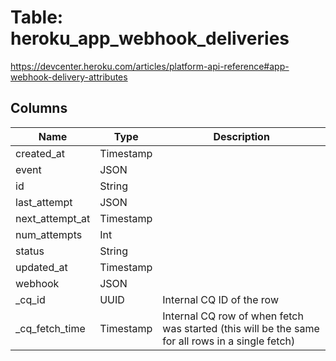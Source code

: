 
# Table: heroku_app_webhook_deliveries
https://devcenter.heroku.com/articles/platform-api-reference#app-webhook-delivery-attributes
## Columns
| Name        | Type           | Description  |
| ------------- | ------------- | -----  |
|created_at|Timestamp||
|event|JSON||
|id|String||
|last_attempt|JSON||
|next_attempt_at|Timestamp||
|num_attempts|Int||
|status|String||
|updated_at|Timestamp||
|webhook|JSON||
|_cq_id|UUID|Internal CQ ID of the row|
|_cq_fetch_time|Timestamp|Internal CQ row of when fetch was started (this will be the same for all rows in a single fetch)|
